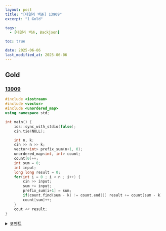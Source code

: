 ```yaml
---
layout: post
title: "[데일리 백준] 13909"
excerpt: "1 Gold"

tags:
  - [데일리 백준, Backjoon]

toc: true

date: 2025-06-06
last_modified_at: 2025-06-06
---
```

## Gold
### [13909][def]

```c++
#include <iostream>
#include <vector>
#include <unordered_map>
using namespace std;

int main() {
    ios::sync_with_stdio(false);
    cin.tie(NULL);

    int n, k;
    cin >> n >> k;
    vector<int> prefix_sum(n+1, 0);
    unordered_map<int, int> count;
    count[0]++;
    int sum = 0;
    int input;
    long long result = 0;
    for(int i = 0 ; i < n ; i++) {
        cin >> input;
        sum += input;
        prefix_sum[i+1] = sum;
        if(count.find(sum - k) != count.end()) result += count[sum - k];
        count[sum]++;
    }
    cout << result;
}
```

<details>
<summary>코멘트</summary>
<div markdown="1">

- Prefix Sum with Hash Map

</div>
</details>

[def]: https://www.acmicpc.net/problem/13909